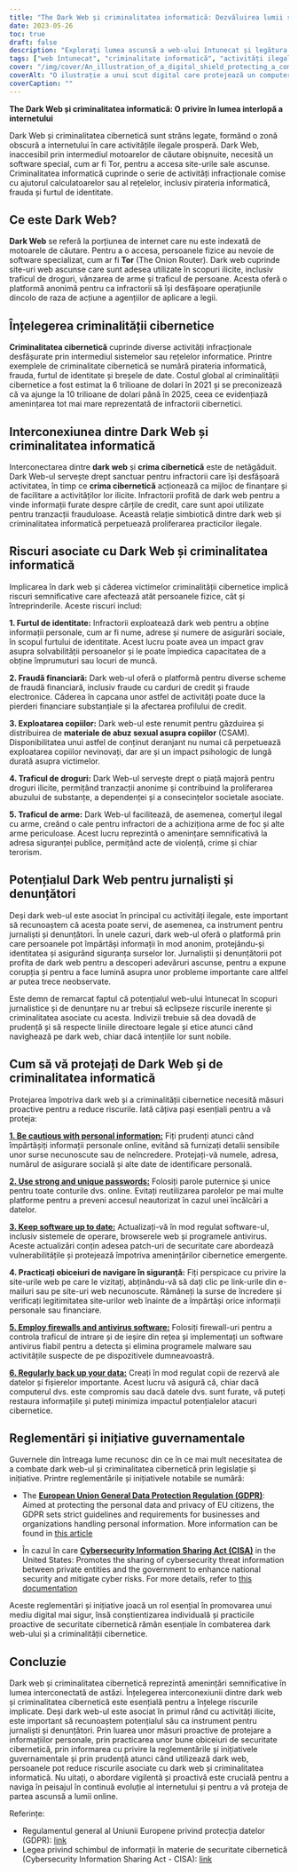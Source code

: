 ```yaml
---
title: "The Dark Web și criminalitatea informatică: Dezvăluirea lumii subterane a internetului"
date: 2023-05-26
toc: true
draft: false
description: "Explorați lumea ascunsă a web-ului întunecat și legătura sa cu criminalitatea informatică, descoperind în același timp natura sa duală și potențialul pentru jurnalism și denunțare."
tags: ["web întunecat", "criminalitate informatică", "activități ilegale", "Tor", "hacking", "fraudă", "furt de identitate", "jurnalism", "denunțare", "securitate online", "informații personale", "încălcări ale datelor", "confidențialitatea online", "reglementări guvernamentale", "securitate cibernetică", "prevenirea criminalității", "navigare anonimă", "anonimatul online", "amenințări online", "siguranța digitală"]
cover: "/img/cover/An_illustration_of_a_digital_shield_protecting_a_computer.png"
coverAlt: "O ilustrație a unui scut digital care protejează un computer de amenințările dark web și de criminalitatea informatică."
coverCaption: ""
---
```


**The Dark Web și criminalitatea informatică: O privire în lumea interlopă a internetului**

Dark Web și criminalitatea cibernetică sunt strâns legate, formând o zonă obscură a internetului în care activitățile ilegale prosperă. Dark Web, inaccesibil prin intermediul motoarelor de căutare obișnuite, necesită un software special, cum ar fi Tor, pentru a accesa site-urile sale ascunse. Criminalitatea informatică cuprinde o serie de activități infracționale comise cu ajutorul calculatoarelor sau al rețelelor, inclusiv pirateria informatică, frauda și furtul de identitate.

## Ce este Dark Web?

**Dark Web** se referă la porțiunea de internet care nu este indexată de motoarele de căutare. Pentru a o accesa, persoanele fizice au nevoie de software specializat, cum ar fi **Tor** (The Onion Router). Dark web cuprinde site-uri web ascunse care sunt adesea utilizate în scopuri ilicite, inclusiv traficul de droguri, vânzarea de arme și traficul de persoane. Acesta oferă o platformă anonimă pentru ca infractorii să își desfășoare operațiunile dincolo de raza de acțiune a agențiilor de aplicare a legii.

## Înțelegerea criminalității cibernetice

**Criminalitatea cibernetică** cuprinde diverse activități infracționale desfășurate prin intermediul sistemelor sau rețelelor informatice. Printre exemplele de criminalitate cibernetică se numără pirateria informatică, frauda, furtul de identitate și breșele de date. Costul global al criminalității cibernetice a fost estimat la 6 trilioane de dolari în 2021 și se preconizează că va ajunge la 10 trilioane de dolari până în 2025, ceea ce evidențiază amenințarea tot mai mare reprezentată de infractorii cibernetici.

## Interconexiunea dintre Dark Web și criminalitatea informatică

Interconectarea dintre **dark web** și **crima cibernetică** este de netăgăduit. Dark Web-ul servește drept sanctuar pentru infractorii care își desfășoară activitatea, în timp ce **crima cibernetică** acționează ca mijloc de finanțare și de facilitare a activităților lor ilicite. Infractorii profită de dark web pentru a vinde informații furate despre cărțile de credit, care sunt apoi utilizate pentru tranzacții frauduloase. Această relație simbiotică dintre dark web și criminalitatea informatică perpetuează proliferarea practicilor ilegale.

## Riscuri asociate cu Dark Web și criminalitatea informatică

Implicarea în dark web și căderea victimelor criminalității cibernetice implică riscuri semnificative care afectează atât persoanele fizice, cât și întreprinderile. Aceste riscuri includ:

**1. Furtul de identitate:** Infractorii exploatează dark web pentru a obține informații personale, cum ar fi nume, adrese și numere de asigurări sociale, în scopul furtului de identitate. Acest lucru poate avea un impact grav asupra solvabilității persoanelor și le poate împiedica capacitatea de a obține împrumuturi sau locuri de muncă.

**2. Fraudă financiară:** Dark web-ul oferă o platformă pentru diverse scheme de fraudă financiară, inclusiv fraude cu carduri de credit și fraude electronice. Căderea în capcana unor astfel de activități poate duce la pierderi financiare substanțiale și la afectarea profilului de credit.

**3. Exploatarea copiilor:** Dark web-ul este renumit pentru găzduirea și distribuirea de **materiale de abuz sexual asupra copiilor** (CSAM). Disponibilitatea unui astfel de conținut deranjant nu numai că perpetuează exploatarea copiilor nevinovați, dar are și un impact psihologic de lungă durată asupra victimelor.

**4. Traficul de droguri:** Dark Web-ul servește drept o piață majoră pentru droguri ilicite, permițând tranzacții anonime și contribuind la proliferarea abuzului de substanțe, a dependenței și a consecințelor societale asociate.

**5. Traficul de arme:** Dark Web-ul facilitează, de asemenea, comerțul ilegal cu arme, creând o cale pentru infractori de a achiziționa arme de foc și alte arme periculoase. Acest lucru reprezintă o amenințare semnificativă la adresa siguranței publice, permițând acte de violență, crime și chiar terorism.

## Potențialul Dark Web pentru jurnaliști și denunțători

Deși dark web-ul este asociat în principal cu activități ilegale, este important să recunoaștem că acesta poate servi, de asemenea, ca instrument pentru jurnaliști și denunțători. În unele cazuri, dark web-ul oferă o platformă prin care persoanele pot împărtăși informații în mod anonim, protejându-și identitatea și asigurând siguranța surselor lor. Jurnaliștii și denunțătorii pot profita de dark web pentru a descoperi adevăruri ascunse, pentru a expune corupția și pentru a face lumină asupra unor probleme importante care altfel ar putea trece neobservate.

Este demn de remarcat faptul că potențialul web-ului întunecat în scopuri jurnalistice și de denunțare nu ar trebui să eclipseze riscurile inerente și criminalitatea asociate cu acesta. Indivizii trebuie să dea dovadă de prudență și să respecte liniile directoare legale și etice atunci când navighează pe dark web, chiar dacă intențiile lor sunt nobile.

## Cum să vă protejați de Dark Web și de criminalitatea informatică

Protejarea împotriva dark web și a criminalității cibernetice necesită măsuri proactive pentru a reduce riscurile. Iată câțiva pași esențiali pentru a vă proteja:

[**1. Be cautious with personal information:**](https://simeononsecurity.com/articles/removing-your-exposed-private-information-from-data-brokers/) Fiți prudenți atunci când împărtășiți informații personale online, evitând să furnizați detalii sensibile unor surse necunoscute sau de neîncredere. Protejați-vă numele, adresa, numărul de asigurare socială și alte date de identificare personală.

[**2. Use strong and unique passwords:**](https://simeononsecurity.com/articles/how-to-create-strong-passwords/) Folosiți parole puternice și unice pentru toate conturile dvs. online. Evitați reutilizarea parolelor pe mai multe platforme pentru a preveni accesul neautorizat în cazul unei încălcări a datelor.

[**3. Keep software up to date:**](https://simeononsecurity.com/articles/best-practices-for-installing-security-patches-on-windows/) Actualizați-vă în mod regulat software-ul, inclusiv sistemele de operare, browserele web și programele antivirus. Aceste actualizări conțin adesea patch-uri de securitate care abordează vulnerabilitățile și protejează împotriva amenințărilor cibernetice emergente.

**4. Practicați obiceiuri de navigare în siguranță:** Fiți perspicace cu privire la site-urile web pe care le vizitați, abținându-vă să dați clic pe link-urile din e-mailuri sau pe site-uri web necunoscute. Rămâneți la surse de încredere și verificați legitimitatea site-urilor web înainte de a împărtăși orice informații personale sau financiare.

[**5. Employ firewalls and antivirus software:**](https://simeononsecurity.com/recommendations/anti-virus/) Folosiți firewall-uri pentru a controla traficul de intrare și de ieșire din rețea și implementați un software antivirus fiabil pentru a detecta și elimina programele malware sau activitățile suspecte de pe dispozitivele dumneavoastră.

[**6. Regularly back up your data:**](https://simeononsecurity.com/articles/what-is-the-3-2-1-backup-rule-and-why-you-should-use-it/) Creați în mod regulat copii de rezervă ale datelor și fișierelor importante. Acest lucru vă asigură că, chiar dacă computerul dvs. este compromis sau dacă datele dvs. sunt furate, vă puteți restaura informațiile și puteți minimiza impactul potențialelor atacuri cibernetice.

## Reglementări și inițiative guvernamentale

Guvernele din întreaga lume recunosc din ce în ce mai mult necesitatea de a combate dark web-ul și criminalitatea cibernetică prin legislație și inițiative. Printre reglementările și inițiativele notabile se numără:

- The [**European Union General Data Protection Regulation (GDPR)**](https://gdpr.eu/): Aimed at protecting the personal data and privacy of EU citizens, the GDPR sets strict guidelines and requirements for businesses and organizations handling personal information. More information can be found in [this article](https://gdpr.eu/)

- În cazul în care [**Cybersecurity Information Sharing Act (CISA)**](https://www.congress.gov/bill/114th-congress/senate-bill/754) in the United States: Promotes the sharing of cybersecurity threat information between private entities and the government to enhance national security and mitigate cyber risks. For more details, refer to [this documentation](https://www.congress.gov/bill/114th-congress/senate-bill/754)

Aceste reglementări și inițiative joacă un rol esențial în promovarea unui mediu digital mai sigur, însă conștientizarea individuală și practicile proactive de securitate cibernetică rămân esențiale în combaterea dark web-ului și a criminalității cibernetice.

## Concluzie

Dark web și criminalitatea cibernetică reprezintă amenințări semnificative în lumea interconectată de astăzi. Înțelegerea interconexiunii dintre dark web și criminalitatea cibernetică este esențială pentru a înțelege riscurile implicate. Deși dark web-ul este asociat în primul rând cu activități ilicite, este important să recunoaștem potențialul său ca instrument pentru jurnaliști și denunțători. Prin luarea unor măsuri proactive de protejare a informațiilor personale, prin practicarea unor bune obiceiuri de securitate cibernetică, prin informarea cu privire la reglementările și inițiativele guvernamentale și prin prudență atunci când utilizează dark web, persoanele pot reduce riscurile asociate cu dark web și criminalitatea informatică. Nu uitați, o abordare vigilentă și proactivă este crucială pentru a naviga în peisajul în continuă evoluție al internetului și pentru a vă proteja de partea ascunsă a lumii online.

Referințe:

- Regulamentul general al Uniunii Europene privind protecția datelor (GDPR): [link](https://gdpr.eu/)
- Legea privind schimbul de informații în materie de securitate cibernetică (Cybersecurity Information Sharing Act - CISA): [link](https://www.congress.gov/bill/114th-congress/senate-bill/754)
